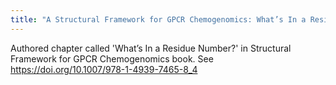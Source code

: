 ```yaml
---
title: "A Structural Framework for GPCR Chemogenomics: What’s In a Residue Number?"
---
```

Authored chapter called 'What’s In a Residue Number?' in Structural Framework for GPCR Chemogenomics book.
See https://doi.org/10.1007/978-1-4939-7465-8_4